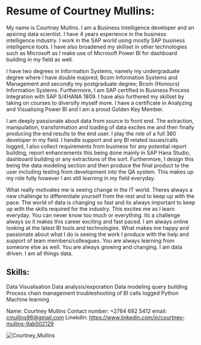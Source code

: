 # Resume of Courtney Mullins:
My name is Courtney Mullins. I am a Business Intelligence developer and an apsiring data scientist.
I have 4 years experience in the business intelligence industry. I work in the SAP world using mostly SAP business intelligence tools.
I have also broadened my skillset in other technologies such as Microsoft as I make use of Microsoft Power BI for dashboard building in my field as well.

I have two degrees in Information Systems, namely my undergraduate degree where I have double majored; Bcom Information Systems and Management and secondly my postgraduate degree; Bcom (Honours) Information Systems. Furthermore, I am SAP certified in Business Process Integration with SAP S/4HANA 1809. I have also furthered my skillset by taking on courses to diversify myself more. I have a certificate in Analyzing and Visualising Power BI and I am a proud Golden Key Member.

I am deeply passionate about data from source to front end. The extraction, manipulation, transformation and loading of data excites me and then finally producing the end results to the end user. I play the role of a full 360 developer in my field. I handle support and any BI related issues/calls logged, I also collect requirements from business for any potential report building, report enhancements this being done mainly in SAP Hana Studio, dashboard building or any extractions of the sort. Furthermore, I design this being the data modeling section and then produce the final product to the user including testing from development into the QA system. This makes up my role fully however I am still learning in my field everyday.

What really motivates me is seeing change in the IT world. Theres always a new challenge to differentiate yourself from the rest and to keep up with the pace. The world of data is changing so fast and its always important to keep up with the skills required for the industry. This excites me as I learn everyday. You can never know too much or everything. Its a challenge always so it makes this career exciting and fast paced. I am always online looking at the latest BI tools and technologies. What makes me happy and passionate about what I do is seeing the work I produce with the help and support of team members/colleagues. You are always learning from someone else as well. You are always growing and changing. I am data driven. I am all things data.

## Skills:
Data Visualisation
Data analysis/exporation
Data modeling
query building
Process chain management
troubleshooting of BI calls logged
Python
Machine learning

Name: Courtney Mullins
Contact number: +2764 682 5412
email: cmullins96@gmail.com
Linekdin: https://www.linkedin.com/in/courtney-mullins-9ab502129

![Courtney_Mullins](https://user-images.githubusercontent.com/78550603/149679551-e56f5392-95b8-4d44-a10d-4e6ce263003e.png)




